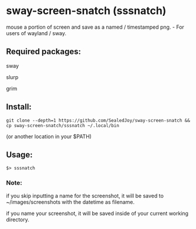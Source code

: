 # sway-screen-snatch (sssnatch)
mouse a portion of screen and save as a named / timestamped png. - For users of wayland / sway.

## Required packages:
sway

slurp

grim

## Install:
`git clone --depth=1 https://github.com/SealedJoy/sway-screen-snatch && cp sway-screen-snatch/sssnatch ~/.local/bin`

(or another location in your $PATH)

## Usage:
`$> sssnatch`

### Note:
if you skip inputting a name for the screenshot, it will be saved to ~/images/screenshots with the datetime as filename.

if you name your screenshot, it will be saved inside of your current working directory.
